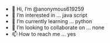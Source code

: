 - 👋 Hi, I’m @anonymous619259
- 👀 I’m interested in ... java script
- 🌱 I’m currently learning ... python
- 💞️ I’m looking to collaborate on ... none
- 📫 How to reach me ... yes

<!---
anonymous619259/anonymous619259 is a ✨ special ✨ repository because its `README.md` (this file) appears on your GitHub profile.
You can click the Preview link to take a look at your changes.
--->

